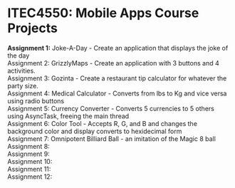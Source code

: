 # ITEC4550: Mobile Apps Course Projects
<b>Assignment 1:</b> Joke-A-Day - Create an application that displays the joke of the day<br>
Assignment 2: GrizzlyMaps - Create an application with 3 buttons and 4 activities.<br>
Assignment 3: Gozinta - Create a restaurant tip calculator for whatever the party size.<br/>
Assignment 4: Medical Calculator - Converts from lbs to Kg and vice versa using radio buttons <br/>
Assignment 5: Currency Converter - Converts 5 currencies to 5 others using AsyncTask, freeing the main thread<br/>
Assignment 6: Color Tool - Accepts R, G, and B and changes the background color and display converts to hexidecimal form<br>
Assignment 7: Omnipotent Billiard Ball - an imitation of the Magic 8 ball<br>
Assignment 8: <br>
Assignment 9: <br>
Assignment 10: <br>
Assignment 11: <br>
Assignment 12: <br>
